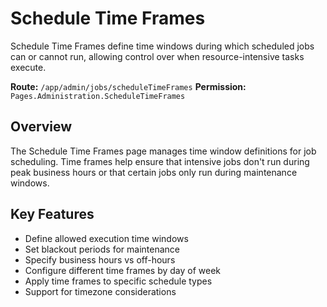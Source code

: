 # Schedule Time Frames

Schedule Time Frames define time windows during which scheduled jobs can or cannot run, allowing control over when resource-intensive tasks execute.

**Route:** `/app/admin/jobs/scheduleTimeFrames`
**Permission:** `Pages.Administration.ScheduleTimeFrames`

## Overview

The Schedule Time Frames page manages time window definitions for job scheduling. Time frames help ensure that intensive jobs don't run during peak business hours or that certain jobs only run during maintenance windows.

## Key Features

* Define allowed execution time windows
* Set blackout periods for maintenance
* Specify business hours vs off-hours
* Configure different time frames by day of week
* Apply time frames to specific schedule types
* Support for timezone considerations

